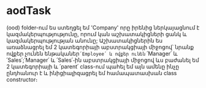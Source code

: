 # aodTask

(ood) folder-ում ես ստեղցել եմ 'Company'  որը իրենից ներկայացնում է կազմակերպությությունը, որում կան աշխատակիցների ցանկ և կազմակերպությության անունը;
 Աշխատակիցներին ես առաձնացրել եմ 2 կատեգորիայի աբստրակցիայի միջոցով՝ նրանք ովքեր չունեն ենթականեր`՛Employee՛ և ովքեր ունեն` ՛Manager՛ և ՛Sales՛;՛Manager՛ և ՛Sales՛֊ին աբստրակցիայի միջոցով ևս բաժանել եմ 2 կատեգորիայի և ՛parent՛ class-ում պահել եմ այն ամենը ինչը ընդհանուր է և ինիցիալիզացրել եմ համապատասխան class constructor։
 